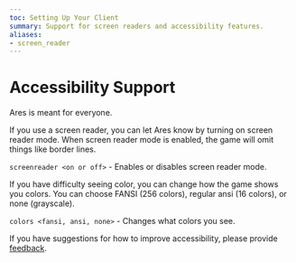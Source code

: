 ```yaml
---
toc: Setting Up Your Client
summary: Support for screen readers and accessibility features.
aliases:
- screen_reader
---
```

# Accessibility Support

Ares is meant for everyone.

If you use a screen reader, you can let Ares know by turning on screen reader mode.  When screen reader mode is enabled, the game will omit things like border lines.

`screenreader <on or off>` - Enables or disables screen reader mode.
  
If you have difficulty seeing color, you can change how the game shows you colors.  You can choose FANSI (256 colors), regular ansi (16 colors), or none (grayscale).

`colors <fansi, ansi, none>` - Changes what colors you see.

If you have suggestions for how to improve accessibility, please provide [feedback](https://aresmush.com/feedback.html).

